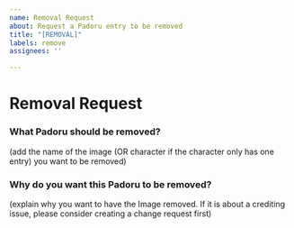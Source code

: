 ```yaml
---
name: Removal Request
about: Request a Padoru entry to be removed
title: "[REMOVAL]"
labels: remove
assignees: ''

---
```


# Removal Request
### What Padoru should be removed?
(add the name of the image (OR character if the character only has one entry) you want to be removed)

### Why do you want this Padoru to be removed?
(explain why you want to have the Image removed. If it is about a crediting issue, please consider creating a change request first)
